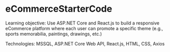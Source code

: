 # eCommerceStarterCode

Learning objective: Use ASP.NET Core and React.js to build a responsive eCommerce platform where
each user can promote a specific theme (e.g., sports memorabilia, paintings, drawings, etc.)

Technologies: MSSQL, ASP.NET Core Web API, React.js, HTML, CSS, Axios
